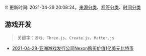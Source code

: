 :alarm_clock: 更新时间: 2021-04-29 20:08:24。[来源分类](../README.md)、[标签分类](../TAGS.md)、[时间分类](../TIMELINE.md)

## 游戏开发


> 关键字：`游戏`、`Three.js`、`Create.js`、`Matter.js`



- [2021-04-28-亚洲游戏发行公司Nexon购买价值1亿美元比特币](https://sec.thief.one/article_content?a_id=7b2a76813404d94ec32340d29e81ca30) 